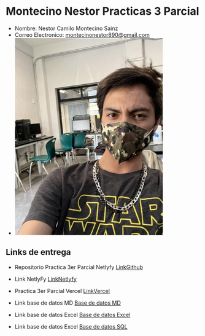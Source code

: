 # Montecino Nestor Practicas 3 Parcial

- Nombre: Nestor Camilo Montecino Sainz
- Correo Electronico: montecinonestor890@gmail.com
- ![Foto mia](multimedia/domer.jpg)<br>


## Links de entrega 

- Repositorio Practica 3er Parcial Netlyfy 
[LinkGithub](https://github.com/LDom890/SitioWebAstro)

- Link NetlyFy
[LinkNetlyfy](https://main--grand-mermaid-9c9c7f.netlify.app/)


- Practica 3er Parcial Vercel
[LinkVercel](https://sitio-web-astro.vercel.app/)


- Link base de datos MD
[Base de datos MD](https://github.com/LDom890/montecino-nestor-practicas-3/blob/main/BasedeDatos.md)


- Link base de datos Excel
[Base de datos Excel](https://github.com/LDom890/montecino-nestor-practicas-3/blob/main/ExcelBD.xlsx)

- Link base de datos Excel
[Base de datos SQL](https://github.com/LDom890/montecino-nestor-practicas-3/blob/main/Domber.sql)


